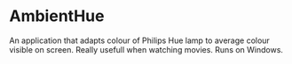 # AmbientHue

An application that adapts colour of Philips Hue lamp to average colour visible on screen.
Really usefull when watching movies. Runs on Windows.